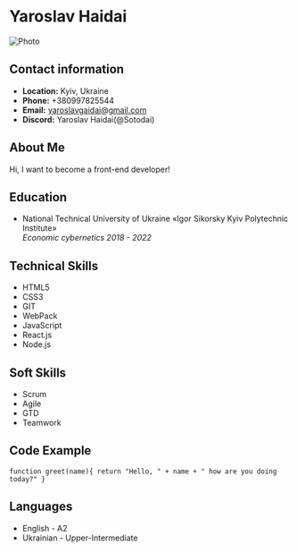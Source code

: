 # Yaroslav Haidai
![Photo](https://avatars.githubusercontent.com/u/85753208?v=4)
## Contact information
- **Location:** Kyiv, Ukraine
- **Phone:** +380997825544
- **Email:** yaroslavgaidai@gmail.com
- **Discord:** Yaroslav Haidai(@Sotodai)
## About Me
Hi, I want to become a front-end developer!
## Education
- National Technical University of Ukraine «Igor Sikorsky Kyiv Polytechnic Institute»<br>*Economic cybernetics 2018 - 2022*
## Technical Skills
- HTML5
- CSS3
- GIT
- WebPack
- JavaScript
- React.js
- Node.js
## Soft Skills
- Scrum
- Agile
- GTD
- Teamwork 
## Code Example
`
function greet(name){
  return "Hello, " + name + " how are you doing today?"
}
`
## Languages 
- English - A2
- Ukrainian - Upper-Intermediate 